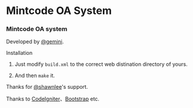 # Mintcode OA System


### Mintcode OA system

Developed by [@gemini](http://weibo.com/coffeesherk).

Installation

1. Just modify `build.xml` to the correct web distination directory of yours.

2. And then `make` it.

Thanks for [@shawnlee](http://weibo.com/234860903)'s support.

Thanks to [CodeIgniter](http://codeigniter.com)、[Bootstrap](http://twitter.github.com/bootstrap/index.html) etc.


